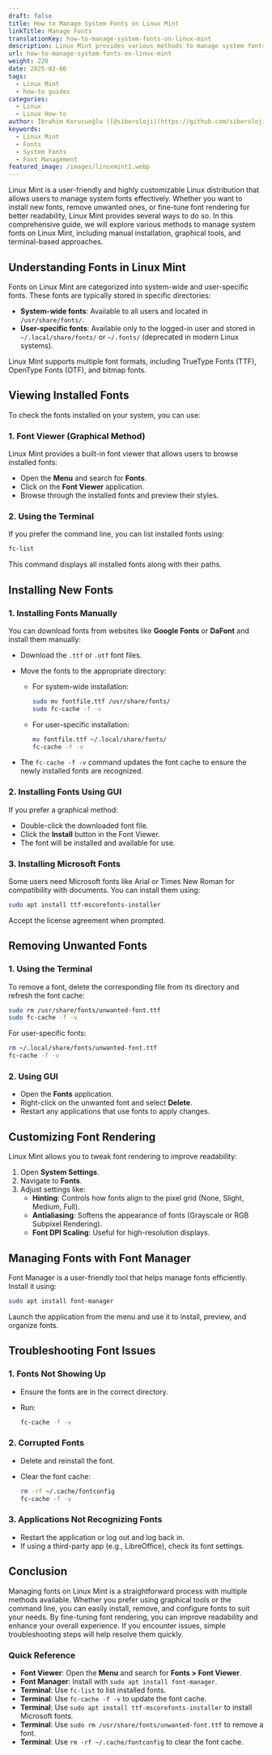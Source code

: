 ```yaml
---
draft: false
title: How to Manage System Fonts on Linux Mint
linkTitle: Manage Fonts
translationKey: how-to-manage-system-fonts-on-linux-mint
description: Linux Mint provides various methods to manage system fonts, including manual installation, graphical tools, and terminal-based approaches.
url: how-to-manage-system-fonts-on-linux-mint
weight: 220
date: 2025-02-06
tags:
  - Linux Mint
  - how-to guides
categories:
  - Linux
  - Linux How-to
author: İbrahim Korucuoğlu ([@siberoloji](https://github.com/siberoloji))
keywords:
  - Linux Mint
  - Fonts
  - System Fonts
  - Font Management
featured_image: /images/linuxmint1.webp
---
```

Linux Mint is a user-friendly and highly customizable Linux distribution that allows users to manage system fonts effectively. Whether you want to install new fonts, remove unwanted ones, or fine-tune font rendering for better readability, Linux Mint provides several ways to do so. In this comprehensive guide, we will explore various methods to manage system fonts on Linux Mint, including manual installation, graphical tools, and terminal-based approaches.

## Understanding Fonts in Linux Mint

Fonts on Linux Mint are categorized into system-wide and user-specific fonts. These fonts are typically stored in specific directories:

- **System-wide fonts**: Available to all users and located in `/usr/share/fonts/`.
- **User-specific fonts**: Available only to the logged-in user and stored in `~/.local/share/fonts/` or `~/.fonts/` (deprecated in modern Linux systems).

Linux Mint supports multiple font formats, including TrueType Fonts (TTF), OpenType Fonts (OTF), and bitmap fonts.

## Viewing Installed Fonts

To check the fonts installed on your system, you can use:

### 1. Font Viewer (Graphical Method)

Linux Mint provides a built-in font viewer that allows users to browse installed fonts:

- Open the **Menu** and search for **Fonts**.
- Click on the **Font Viewer** application.
- Browse through the installed fonts and preview their styles.

### 2. Using the Terminal

If you prefer the command line, you can list installed fonts using:

```bash
fc-list
```

This command displays all installed fonts along with their paths.

## Installing New Fonts

### 1. Installing Fonts Manually

You can download fonts from websites like **Google Fonts** or **DaFont** and install them manually:

- Download the `.ttf` or `.otf` font files.
- Move the fonts to the appropriate directory:
  - For system-wide installation:

    ```bash
    sudo mv fontfile.ttf /usr/share/fonts/
    sudo fc-cache -f -v
    ```

  - For user-specific installation:

    ```bash
    mv fontfile.ttf ~/.local/share/fonts/
    fc-cache -f -v
    ```

- The `fc-cache -f -v` command updates the font cache to ensure the newly installed fonts are recognized.

### 2. Installing Fonts Using GUI

If you prefer a graphical method:

- Double-click the downloaded font file.
- Click the **Install** button in the Font Viewer.
- The font will be installed and available for use.

### 3. Installing Microsoft Fonts

Some users need Microsoft fonts like Arial or Times New Roman for compatibility with documents. You can install them using:

```bash
sudo apt install ttf-mscorefonts-installer
```

Accept the license agreement when prompted.

## Removing Unwanted Fonts

### 1. Using the Terminal

To remove a font, delete the corresponding file from its directory and refresh the font cache:

```bash
sudo rm /usr/share/fonts/unwanted-font.ttf
sudo fc-cache -f -v
```

For user-specific fonts:

```bash
rm ~/.local/share/fonts/unwanted-font.ttf
fc-cache -f -v
```

### 2. Using GUI

- Open the **Fonts** application.
- Right-click on the unwanted font and select **Delete**.
- Restart any applications that use fonts to apply changes.

## Customizing Font Rendering

Linux Mint allows you to tweak font rendering to improve readability:

1. Open **System Settings**.
2. Navigate to **Fonts**.
3. Adjust settings like:
   - **Hinting**: Controls how fonts align to the pixel grid (None, Slight, Medium, Full).
   - **Antialiasing**: Softens the appearance of fonts (Grayscale or RGB Subpixel Rendering).
   - **Font DPI Scaling**: Useful for high-resolution displays.

## Managing Fonts with Font Manager

Font Manager is a user-friendly tool that helps manage fonts efficiently. Install it using:

```bash
sudo apt install font-manager
```

Launch the application from the menu and use it to install, preview, and organize fonts.

## Troubleshooting Font Issues

### 1. Fonts Not Showing Up

- Ensure the fonts are in the correct directory.
- Run:

  ```bash
  fc-cache -f -v
  ```

### 2. Corrupted Fonts

- Delete and reinstall the font.
- Clear the font cache:

  ```bash
  rm -rf ~/.cache/fontconfig
  fc-cache -f -v
  ```

### 3. Applications Not Recognizing Fonts

- Restart the application or log out and log back in.
- If using a third-party app (e.g., LibreOffice), check its font settings.

## Conclusion

Managing fonts on Linux Mint is a straightforward process with multiple methods available. Whether you prefer using graphical tools or the command line, you can easily install, remove, and configure fonts to suit your needs. By fine-tuning font rendering, you can improve readability and enhance your overall experience. If you encounter issues, simple troubleshooting steps will help resolve them quickly.

### Quick Reference

- **Font Viewer**: Open the **Menu** and search for **Fonts > Font Viewer**.
- **Font Manager**: Install with `sudo apt install font-manager`.
- **Terminal**: Use `fc-list` to list installed fonts.  
- **Terminal**: Use `fc-cache -f -v` to update the font cache.  
- **Terminal**: Use `sudo apt install ttf-mscorefonts-installer` to install Microsoft fonts.  
- **Terminal**: Use `sudo rm /usr/share/fonts/unwanted-font.ttf` to remove a font.  
- **Terminal**: Use `rm -rf ~/.cache/fontconfig` to clear the font cache.
